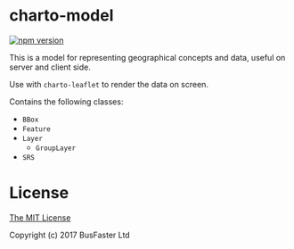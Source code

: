charto-model
============

[![npm version](https://img.shields.io/npm/v/charto-model.svg)](https://www.npmjs.com/package/charto-model)

This is a model for representing geographical concepts and data, useful on server and client side.

Use with `charto-leaflet` to render the data on screen.

Contains the following classes:

- `BBox`
- `Feature`
- `Layer`
  - `GroupLayer`
- `SRS`

License
=======

[The MIT License](https://raw.githubusercontent.com/charto/charto-model/master/LICENSE)

Copyright (c) 2017 BusFaster Ltd
